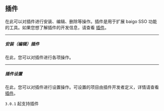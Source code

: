 ## 插件

在此可以对插件进行安装、编辑、删除等操作。插件是用于扩展 baigo SSO 功能的工具。如果您想了解插件的开发信息，请查看 [插件](../plugin/index.md)。

----------

##### 安装（编辑）插件

在此，您可以对插件进行各项操作。

----------

##### 插件设置

在此，您可以对插件进行设置操作。可设置的项目由插件开发者定义，详情请查看 [插件](../plugin/index.md)。

`3.0.1` 起支持插件
